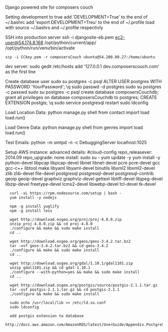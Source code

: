 Django powered site for composers couch


Setting development to true
    add 'DEVELOPMENT=True' to the end of ~/.bashrc
    add 'export DEVELOPMENT=Treu' to the end of ~/.profile
    load with source ~/.bashrs and ~/.profile respectivly

SSH into production server
    ssh -i djangosite-eb.pem ec2-user@54.174.8.168
    /opt/python/current/app/
    /opt/python/run/venv/bin/activate

    scp -i CCkey.pem -r composersCouch ubuntu@54.200.80.27:/home/ubuntu

dev server:
    sudo gedit /etc/hosts
    add '127.0.0.1        dev.composerscouch.com' as the first line

Create database user
    sudo su postgres -c psql
        ALTER USER postgres WITH PASSWORD 'YourPassword';
        \q
    sudo passwd -d postgres
    sudo su postgres -c passwd
    sudo su postgres -c psql
        create database composersCouchdb;
        grant all privileges on database composersCouchdb to postgres;
        CREATE EXTENSION postgis;
        \q
    sudo service postgresql restart
    sudo ldconfig

Load Location Data:
    python manage.py shell
        from contact import load
        load.run()

Load Genre Data:
    python manage.py shell
        from genres import load
        load.run()

Test Emails:
    python -m smtpd -n -c DebuggingServer localhost:1025

Setup AWS instance:
    advanced details:
      #cloud-config
      repo_releasever: 2014.09
      repo_upgrade: none
    install:
      sudo su -
      yum update -y
      yum install -y python-devel libpcap libpcap-devel libnet libnet-devel pcre pcre-devel gcc gcc-c++ libtool make libyaml libyaml-devel binutils libxml2 libxml2-devel zlib zlib-devel file-devel postgresql postgresql-devel postgresql-contrib geoip geoip-devel graphviz graphviz-devel gettext libtiff-devel libjpeg-devel libzip-devel freetype-devel lcms2-devel libwebp-devel tcl-devel tk-devel

      curl -sL https://rpm.nodesource.com/setup | bash -
      yum install -y nodejs

      npm -g install yuglify
      npm -g install less

      wget http://download.osgeo.org/proj/proj-4.8.0.zip
      unzip proj-4.8.0.zip && cd proj-4.8.0
      ./configure && make && sudo make install
      cd ..

      wget http://download.osgeo.org/geos/geos-3.4.2.tar.bz2
      tar -xvf geos-3.4.2.tar.bz2 && cd geos-3.4.2
      ./configure && make && sudo make install
      cd ..

      wget http://download.osgeo.org/gdal/1.10.1/gdal1101.zip
      unzip gdal1101.zip && cd gdal-1.10.1
      ./configure --with-python=yes && make && sudo make install
      cd ..

      wget http://download.osgeo.org/postgis/source/postgis-2.1.1.tar.gz
      tar -xvf postgis-2.1.1.tar.gz && cd postgis-2.1.1
      ./configure && make && sudo make install

      sudo echo /usr/local/lib >> /etc/ld.so.conf
      sudo ldconfig

      add postgis extension to database
      http://docs.aws.amazon.com/AmazonRDS/latest/UserGuide/Appendix.PostgreSQL.CommonDBATasks.html#Appendix.PostgreSQL.CommonDBATasks.PostGIS
